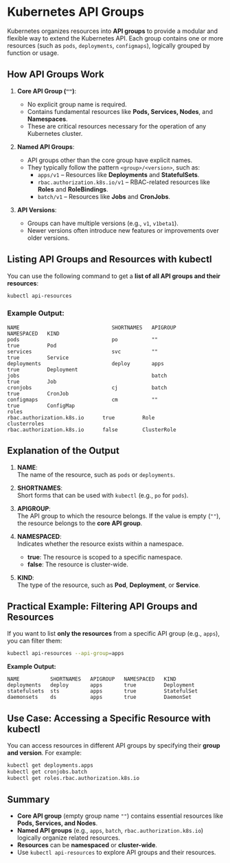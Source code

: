 # **Kubernetes API Groups**

Kubernetes organizes resources into **API groups** to provide a modular and flexible way to extend the Kubernetes API. Each group contains one or more resources (such as `pods`, `deployments`, `configmaps`), logically grouped by function or usage.

## **How API Groups Work**

1. **Core API Group (`""`)**:

   - No explicit group name is required.
   - Contains fundamental resources like **Pods, Services, Nodes**, and **Namespaces**.
   - These are critical resources necessary for the operation of any Kubernetes cluster.

2. **Named API Groups**:

   - API groups other than the core group have explicit names.
   - They typically follow the pattern `<group>/<version>`, such as:
     - `apps/v1` – Resources like **Deployments** and **StatefulSets**.
     - `rbac.authorization.k8s.io/v1` – RBAC-related resources like **Roles** and **RoleBindings**.
     - `batch/v1` – Resources like **Jobs** and **CronJobs**.

3. **API Versions**:
   - Groups can have multiple versions (e.g., `v1`, `v1beta1`).
   - Newer versions often introduce new features or improvements over older versions.

## **Listing API Groups and Resources with kubectl**

You can use the following command to get a **list of all API groups and their resources**:

```bash
kubectl api-resources
```

### **Example Output:**

```plaintext
NAME                              SHORTNAMES   APIGROUP                        NAMESPACED   KIND
pods                              po           ""                              true         Pod
services                          svc          ""                              true         Service
deployments                       deploy       apps                            true         Deployment
jobs                                           batch                           true         Job
cronjobs                          cj           batch                           true         CronJob
configmaps                        cm           ""                              true         ConfigMap
roles                                         rbac.authorization.k8s.io      true         Role
clusterroles                                  rbac.authorization.k8s.io      false        ClusterRole
```

## **Explanation of the Output**

1. **NAME**:  
   The name of the resource, such as `pods` or `deployments`.

2. **SHORTNAMES**:  
   Short forms that can be used with `kubectl` (e.g., `po` for `pods`).

3. **APIGROUP**:  
   The API group to which the resource belongs. If the value is empty (`""`), the resource belongs to the **core API group**.

4. **NAMESPACED**:  
   Indicates whether the resource exists within a namespace.

   - **true**: The resource is scoped to a specific namespace.
   - **false**: The resource is cluster-wide.

5. **KIND**:  
   The type of the resource, such as **Pod**, **Deployment**, or **Service**.

## **Practical Example: Filtering API Groups and Resources**

If you want to list **only the resources** from a specific API group (e.g., `apps`), you can filter them:

```bash
kubectl api-resources --api-group=apps
```

**Example Output:**

```plaintext
NAME          SHORTNAMES   APIGROUP   NAMESPACED   KIND
deployments   deploy       apps       true         Deployment
statefulsets  sts          apps       true         StatefulSet
daemonsets    ds           apps       true         DaemonSet
```

## **Use Case: Accessing a Specific Resource with kubectl**

You can access resources in different API groups by specifying their **group and version**. For example:

```bash
kubectl get deployments.apps
kubectl get cronjobs.batch
kubectl get roles.rbac.authorization.k8s.io
```

## **Summary**

- **Core API group** (empty group name `""`) contains essential resources like **Pods, Services, and Nodes**.
- **Named API groups** (e.g., `apps`, `batch`, `rbac.authorization.k8s.io`) logically organize related resources.
- **Resources** can be **namespaced** or **cluster-wide**.
- Use `kubectl api-resources` to explore API groups and their resources.
